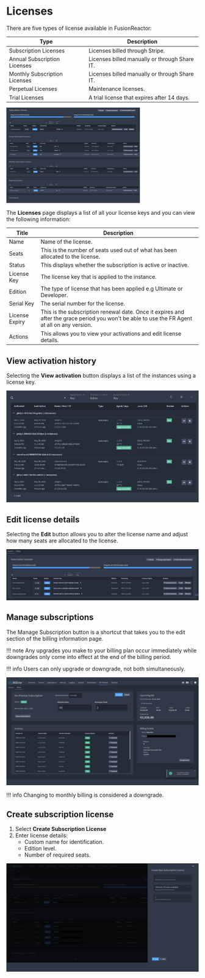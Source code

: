 # Licenses

There are five types of license available in FusionReactor:


|**Type**| **Description** | 
|------------ | ------------- | 
| Subscription Licenses | Licenses billed through Stripe. |
| Annual Subscription Licenses  |Licenses billed manually or through Share IT.|
| Monthly Subscription Licenses  | Licenses billed manually or through Share IT.|
| Perpetual Licenses | Maintenance licenses. |
| Trial Licenses | A trial license that expires after 14 days. |

![!Screenshot](../../Billing/On-Premise//types.png)


The **Licenses** page displays a list of all your license keys and you can view the following information:


|**Title**| **Description** | 
|------------ | ------------- | 
| Name | Name of the license. |
Seats |This is the number of seats used out of what has  been allocated to the license. |
|Status |This displays whether  the subscription is active or inactive.|
|License Key | The license key that is applied to the instance.|
| Edition  |The type of license that has been applied e.g Ultimate or Developer.|
| Serial Key  | The serial number for the license.|
| License Expiry | This is the subscription renewal date. Once it expires and after the grace period you won't be able to use the FR Agent at all on any version. |
|Actions | This allows you to view your activations and edit license details. |

## View activation history
Selecting the **View activation** button displays a list of the instances using a license key.

![!Screenshot](../../Billing/On-Premise//view2.png)


## Edit license details

Selecting  the **Edit**  button allows you to alter the license name and adjust how many seats are allocated to the license. 

![!Screenshot](../../Billing/On-Premise//edit.png)

## Manage subscriptions

The Manage Subscription button is a shortcut that takes you to the edit section of the billing information page. 

!!! note
    Any upgrades you make to your billing plan occur immediately while downgrades only come into effect at the end of the billing period. 
    
!!! info
    Users can only upgrade or downgrade, not both simultaneously. 

![!Screenshot](../../Billing/On-Premise//manage2.png)


!!! info
    Changing to monthly billing is considered a downgrade.

## Create subscription license


1. Select **Create Subscription License**
2. Enter license details:
     -    Custom name for identification.
     -    Edition level.
     -    Number of required seats.


![!Screenshot](../../Billing/On-Premise//CreateSL.png)
